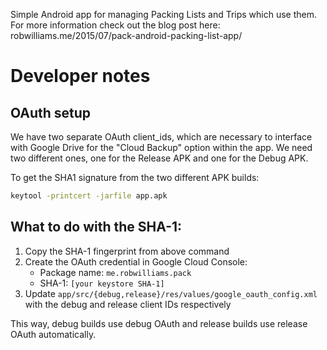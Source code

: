 Simple Android app for managing Packing Lists and Trips which use them. For more information check out the blog post here: robwilliams.me/2015/07/pack-android-packing-list-app/

# Developer notes

## OAuth setup

We have two separate OAuth client_ids, which are necessary to interface with Google Drive for the "Cloud Backup" option within the app. We need two different ones, one for the Release APK and one for the Debug APK.

To get the SHA1 signature from the two different APK builds:

```bash
keytool -printcert -jarfile app.apk
```

## What to do with the SHA-1:
1. Copy the SHA-1 fingerprint from above command
2. Create the OAuth credential in Google Cloud Console:
   - Package name: `me.robwilliams.pack`
   - SHA-1: `[your keystore SHA-1]`
3. Update `app/src/{debug,release}/res/values/google_oauth_config.xml` with the debug and release client IDs respectively

This way, debug builds use debug OAuth and release builds use release OAuth automatically.
